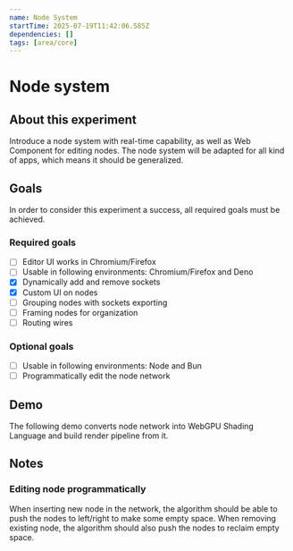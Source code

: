 ```yaml
---
name: Node System
startTime: 2025-07-19T11:42:06.585Z
dependencies: []
tags: [area/core]
---
```


# Node system
## About this experiment
Introduce a node system with real-time capability, as well as Web Component for editing nodes. The node system will be
adapted for all kind of apps, which means it should be generalized.

## Goals
In order to consider this experiment a success, all required goals must be achieved.

### Required goals
- [ ] Editor UI works in Chromium/Firefox
- [ ] Usable in following environments: Chromium/Firefox and Deno
- [x] Dynamically add and remove sockets
- [x] Custom UI on nodes
- [ ] Grouping nodes with sockets exporting
- [ ] Framing nodes for organization
- [ ] Routing wires

### Optional goals
- [ ] Usable in following environments: Node and Bun
- [ ] Programmatically edit the node network

## Demo
The following demo converts node network into WebGPU Shading Language and build render pipeline from it.

## Notes
### Editing node programmatically
When inserting new node in the network, the algorithm should be able to push the nodes to left/right to make some empty
space. When removing existing node, the algorithm should also push the nodes to reclaim empty space.